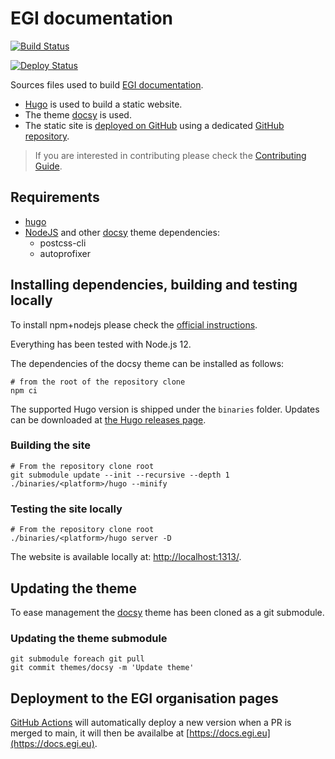 # EGI documentation

[![Build Status](https://github.com/EGI-Federation/documentation/workflows/Build%20documentation/badge.svg)](https://github.com/EGI-Federation/documentation/actions)

[![Deploy Status](https://github.com/EGI-Federation/documentation/workflows/Deploy%20to%20GitHub%20pages/badge.svg)](https://github.com/EGI-Federation/documentation/actions)

Sources files used to build [EGI documentation](https://docs.egi.eu).

- [Hugo](https://gohugo.io/) is used to build a static website.
- The theme [docsy](https://www.docsy.dev) is used.
- The static site is
  [deployed on GitHub](https://gohugo.io/hosting-and-deployment/hosting-on-github/)
  using a dedicated
  [GitHub repository](https://github.com/EGI-Federation/EGI-Federation.github.io).

> If you are interested in contributing please check the
> [Contributing Guide](https://docs.egi.eu/about/contributing/).

## Requirements

- [hugo](https://gohugo.io)
- [NodeJS](https://nodejs.org/) and other
  [docsy](https://www.docsy.dev) theme dependencies:
  - postcss-cli
  - autoprofixer

## Installing dependencies, building and testing locally

To install npm+nodejs please check the
[official instructions](https://www.npmjs.com/get-npm).

Everything has been tested with Node.js 12.

The dependencies of the docsy theme can be installed as follows:

```shell
# from the root of the repository clone
npm ci
```

The supported Hugo version is shipped under the `binaries` folder.
Updates can be downloaded at
[the Hugo releases page](https://github.com/gohugoio/hugo/releases).

### Building the site

```shell
# From the repository clone root
git submodule update --init --recursive --depth 1
./binaries/<platform>/hugo --minify
```

### Testing the site locally

```shell
# From the repository clone root
./binaries/<platform>/hugo server -D
```

The website is available locally at:
[http://localhost:1313/](http://localhost:1313/).

## Updating the theme

To ease management the [docsy](https://www.docsy.dev/docs/getting-started/)
theme has been cloned as a git submodule.

### Updating the theme submodule

```shell
git submodule foreach git pull
git commit themes/docsy -m 'Update theme'
```

## Deployment to the EGI organisation pages

[GitHub Actions](https://github.com/EGI-Federation/documentation/tree/main/.github/workflows)
will automatically deploy a new version when a PR is merged to main,
it will then be availalbe at [https://docs.egi.eu](https://docs.egi.eu).
